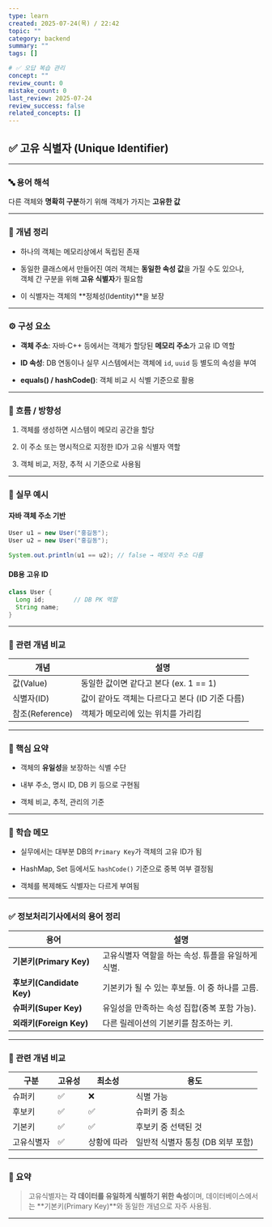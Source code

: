 ```yaml
---
type: learn
created: 2025-07-24(목) / 22:42
topic: ""
category: backend
summary: ""
tags: []

# ✅ 오답 복습 관리
concept: ""
review_count: 0
mistake_count: 0
last_review: 2025-07-24
review_success: false
related_concepts: []
---
```

## ✅ 고유 식별자 (Unique Identifier)

---

### 🔤 용어 해석

다른 객체와 **명확히 구분**하기 위해 객체가 가지는 **고유한 값**

---

### 📌 개념 정리

- 하나의 객체는 메모리상에서 독립된 존재
    
- 동일한 클래스에서 만들어진 여러 객체는 **동일한 속성 값**을 가질 수도 있으나,  
    객체 간 구분을 위해 **고유 식별자**가 필요함
    
- 이 식별자는 객체의 **정체성(Identity)**을 보장
    

---

### ⚙️ 구성 요소

- **객체 주소**: 자바·C++ 등에서는 객체가 할당된 **메모리 주소**가 고유 ID 역할
    
- **ID 속성**: DB 연동이나 실무 시스템에서는 객체에 `id`, `uuid` 등 별도의 속성을 부여
    
- **equals() / hashCode()**: 객체 비교 시 식별 기준으로 활용
    

---

### 🧭 흐름 / 방향성

1. 객체를 생성하면 시스템이 메모리 공간을 할당
    
2. 이 주소 또는 명시적으로 지정한 ID가 고유 식별자 역할
    
3. 객체 비교, 저장, 추적 시 기준으로 사용됨
    

---

### 💬 실무 예시

#### 자바 객체 주소 기반

```java
User u1 = new User("홍길동");
User u2 = new User("홍길동");

System.out.println(u1 == u2); // false → 메모리 주소 다름
```

#### DB용 고유 ID

```java
class User {
  Long id;        // DB PK 역할
  String name;
}
```

---

### 🔁 관련 개념 비교

|개념|설명|
|---|---|
|값(Value)|동일한 값이면 같다고 본다 (ex. 1 == 1)|
|식별자(ID)|값이 같아도 객체는 다르다고 본다 (ID 기준 다름)|
|참조(Reference)|객체가 메모리에 있는 위치를 가리킴|

---

### 🎯 핵심 요약

- 객체의 **유일성**을 보장하는 식별 수단
    
- 내부 주소, 명시 ID, DB 키 등으로 구현됨
    
- 객체 비교, 추적, 관리의 기준
    

---

### 🧠 학습 메모

- 실무에서는 대부분 DB의 `Primary Key`가 객체의 고유 ID가 됨
    
- HashMap, Set 등에서도 `hashCode()` 기준으로 중복 여부 결정됨
    
- 객체를 복제해도 식별자는 다르게 부여됨
    

---
### ✅ 정보처리기사에서의 용어 정리

| 용어                     | 설명                            |
| ---------------------- | ----------------------------- |
| **기본키(Primary Key)**   | 고유식별자 역할을 하는 속성. 튜플을 유일하게 식별. |
| **후보키(Candidate Key)** | 기본키가 될 수 있는 후보들. 이 중 하나를 고름.  |
| **슈퍼키(Super Key)**     | 유일성을 만족하는 속성 집합(중복 포함 가능).    |
| **외래키(Foreign Key)**   | 다른 릴레이션의 기본키를 참조하는 키.         |

---

### 🔁 관련 개념 비교

|구분|고유성|최소성|용도|
|---|---|---|---|
|슈퍼키|✅|❌|식별 가능|
|후보키|✅|✅|슈퍼키 중 최소|
|기본키|✅|✅|후보키 중 선택된 것|
|고유식별자|✅|상황에 따라|일반적 식별자 통칭 (DB 외부 포함)|

---

### 🎯 요약

> 고유식별자는 **각 데이터를 유일하게 식별하기 위한 속성**이며, 데이터베이스에서는 **기본키(Primary Key)**와 동일한 개념으로 자주 사용됨.
---
